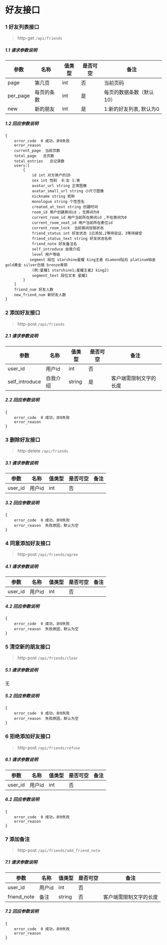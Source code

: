 # 好友接口

### 1 好友列表接口

> http-get ```/api/friends```

##### 1.1 请求参数说明
|参数|名称|值类型|是否可空|备注
|---|---|---|---|---|
| page |第几页|int|否|当前页码|
| per_page |每页的条数|int|是|每页的数据条数（默认10）|
| new |新的朋友|int|是|1:新的好友列表, 默认为0|

##### 1.2 回应参数说明
```
{
    error_code  0 成功，非0失败
    error_reason
    current_page  当前页数
    total_page   总页数
    total_entries   总记录数
    users:[
        {
            id int 对方用户的ID
            sex int 性别  0:女 1:男
            avatar_url string 正常图像
            avatar_small_url string 小尺寸图像
            nickname string 昵称
            monologue string 个性签名
            created_at_text string 创建时间
            room_id 用户创建房间id ，无房间为0
            current_room_id 用户当前所在房间id ,不在房间为0
            current_room_seat_id 用户当前所在麦位id
            current_room_lock  当前房间加锁状态
            friend_status int 好友状态 1已添加,2等待验证，3等待接受
            friend_status_text string 好友状态名称
            friend_note 好友备注名
            self_introduce 自我介绍
            level 用户等级
           segment 段位 starshine星耀 king王者 diamond钻石 platinum铂金 gold黄金 silver白银 bronze青铜
            (例:星耀1 starshine1;星耀王者2 king2)
            segment_text 段位文本 星耀1
        }
    ] 
    friend_num 好友人数
    new_friend_num 新好友人数
}
```

### 2 添加好友接口

> http-post ```/api/friends```

##### 2.1 请求参数说明
|参数|名称|值类型|是否可空|备注
|---|---|---|---|---|
| user_id |用户id|int|否||
| self_introduce |自我介绍|string|是|客户端需限制文字的长度|

##### 2.2 回应参数说明
```
{
	error_code  0 成功，非0失败
	error_reason
}
```

### 3 删除好友接口

> http-delete ```/api/friends```

##### 3.1 请求参数说明
|参数|名称|值类型|是否可空|备注
|---|---|---|---|---|
| user_id |用户id|int|否|||

##### 3.2 回应参数说明
```
{
	error_code  0 成功，非0失败
	error_reason  失败原因，默认为空
}
```

### 4 同意添加好友接口

> http-post ```/api/friends/agree```

##### 4.1 请求参数说明
|参数|名称|值类型|是否可空|备注
|---|---|---|---|---|
| user_id |用户id|int|否|||

##### 4.2 回应参数说明
```
{
	error_code  0 成功，非0失败
	error_reason  失败原因，默认为空
}
```

### 5 清空新的朋友接口

> http-post ```/api/friends/clear```

##### 5.1 请求参数说明
无

##### 5.2 回应参数说明
```
{
	error_code  0 成功，非0失败
	error_reason  失败原因，默认为空
}
```

### 6 拒绝添加好友接口

> http-post ```/api/friends/refuse```

##### 6.1 请求参数说明
|参数|名称|值类型|是否可空|备注
|---|---|---|---|---|
| user_id |用户id|int|否|||

##### 6.2 回应参数说明
```
{
	error_code  0 成功，非0失败
	error_reason
}
```


### 7 添加备注

> http-post ```/api/friends/add_friend_note```

##### 7.1 请求参数说明
|参数|名称|值类型|是否可空|备注
|---|---|---|---|---|
| user_id |用户id|int|否||
| friend_note|备注|string|否|客户端需限制文字的长度|
##### 7.2 回应参数说明
```
{
	error_code  0 成功，非0失败
	error_reason
}
```